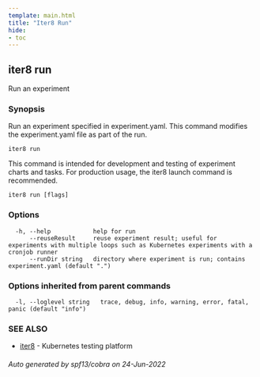 ```yaml
---
template: main.html
title: "Iter8 Run"
hide:
- toc
---
```

## iter8 run

Run an experiment

### Synopsis


Run an experiment specified in experiment.yaml. This command modifies the experiment.yaml file as part of the run.

	iter8 run

This command is intended for development and testing of experiment charts and tasks. For production usage, the iter8 launch command is recommended.


```
iter8 run [flags]
```

### Options

```
  -h, --help            help for run
      --reuseResult     reuse experiment result; useful for experiments with multiple loops such as Kubernetes experiments with a cronjob runner
      --runDir string   directory where experiment is run; contains experiment.yaml (default ".")
```

### Options inherited from parent commands

```
  -l, --loglevel string   trace, debug, info, warning, error, fatal, panic (default "info")
```

### SEE ALSO

* [iter8](iter8.md)	 - Kubernetes testing platform

###### Auto generated by spf13/cobra on 24-Jun-2022
